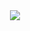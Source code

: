 
<div align="center">
<a href="https://github.com/anuraghazra/github-readme-stats">
  <img src="https://github-readme-stats.vercel.app/api?username=Sara-kodehode&show_icons=true&theme=nightowl">
 </a>
</div>
<div align="center">
<!-- <a href="https://github.com/anuraghazra/github-readme-stats">
    <img src="https://github-readme-stats.vercel.app/api/top-langs/?username=Sara-Kodehode&layout=compact&theme=nightowl" alt="Top Languages">
  </a> -->
</div>



